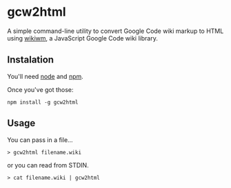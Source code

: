 # gcw2html

A simple command-line utility to convert Google Code wiki markup to HTML
using [wikiwm](http://code.google.com/p/wikiwym/), a JavaScript Google Code wiki
library. 

## Instalation

You'll need [node](http://nodejs.org/) and [npm](http://npmjs.org). 

Once you've got those:

    npm install -g gcw2html

## Usage

You can pass in a file...

    > gcw2html filename.wiki

or you can read from STDIN.

    > cat filename.wiki | gcw2html
